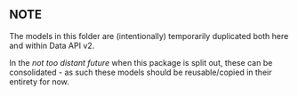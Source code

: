 ## NOTE

The models in this folder are (intentionally) temporarily duplicated both here and within Data API v2.

In the _not too distant future_ when this package is split out, these can be consolidated - as such these models should be reusable/copied in their entirety for now.

